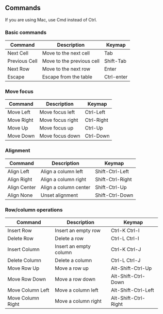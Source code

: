 ## Commands

If you are using Mac, use Cmd instead of Ctrl.

### Basic commands

| Command       | Description               | Keymap     |
| ------------- | ------------------------- | ---------- |
| Next Cell     | Move to the next cell     | Tab        |
| Previous Cell | Move to the previous cell | Shift-Tab  |
| Next Row      | Move to the next row      | Enter      |
| Escape        | Escape from the table     | Ctrl-enter |

### Move focus

| Command    | Description      | Keymap     |
| ---------- | ---------------- | ---------- |
| Move Left  | Move focus left  | Ctrl-Left  |
| Move Right | Move focus right | Ctrl-Right |
| Move Up    | Move focus up    | Ctrl-Up    |
| Move Down  | Move focus down  | Ctrl-Down  |

### Alignment

| Command      | Description           | Keymap           |
| ------------ | --------------------- | ---------------- |
| Align Left   | Align a column left   | Shift-Ctrl-Left  |
| Align Right  | Align a column right  | Shift-Ctrl-Right |
| Align Center | Align a column center | Shift-Ctrl-Up    |
| Align None   | Unset alignment       | Shift-Ctrl-Down  |

### Row/column operations

| Command           | Description            | Keymap               |
| ----------------- | ---------------------- | -------------------- |
| Insert Row        | Insert an empty row    | Ctrl-K Ctrl-I        |
| Delete Row        | Delete a row           | Ctrl-L Ctrl-I        |
| Insert Column     | Insert an empty column | Ctrl-K Ctrl-J        |
| Delete Column     | Delete a column        | Ctrl-L Ctrl-J        |
| Move Row Up       | Move a row up          | Alt-Shift-Ctrl-Up    |
| Move Row Down     | Move a row down        | Alt-Shift-Ctrl-Down  |
| Move Column Left  | Move a column left     | Alt-Shift-Ctrl-Left  |
| Move Column Right | Move a column right    | Alt-Shift-Ctrl-Right |
